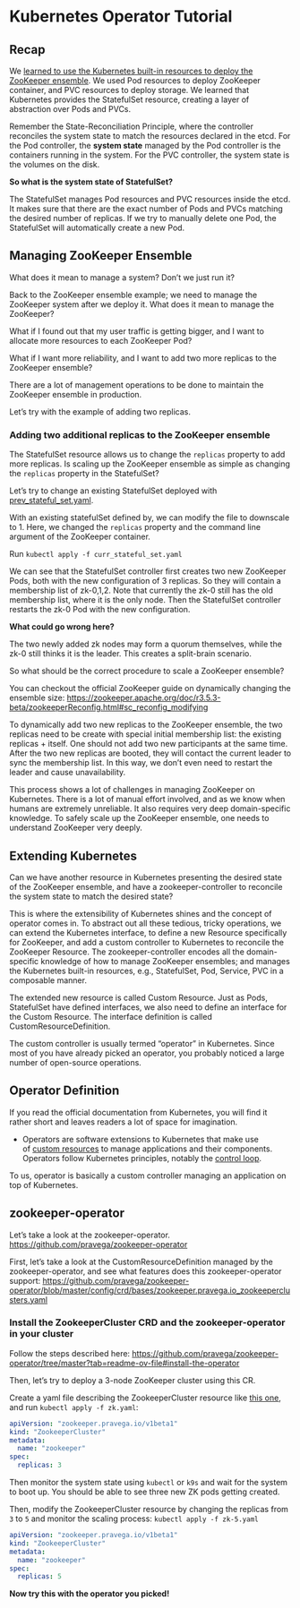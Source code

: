 # Kubernetes Operator Tutorial

## Recap

We [learned to use the Kubernetes built-in resources to deploy the ZooKeeper ensemble](https://github.com/xlab-uiuc/kube-523/blob/main/demo/kube-dev-01-24/README.md). We used Pod resources to deploy ZooKeeper container, and PVC resources to deploy storage. We learned that Kubernetes provides the StatefulSet resource, creating a layer of abstraction over Pods and PVCs.

Remember the State-Reconciliation Principle, where the controller reconciles the system state to match the resources declared in the etcd. For the Pod controller, the **system state** managed by the Pod controller is the containers running in the system. For the PVC controller, the system state is the volumes on the disk.

**So what is the system state of StatefulSet?**

The StatefulSet manages Pod resources and PVC resources inside the etcd. It makes sure that there are the exact number of Pods and PVCs matching the desired number of replicas. If we try to manually delete one Pod, the StatefulSet will automatically create a new Pod.

## Managing ZooKeeper Ensemble

What does it mean to manage a system? Don’t we just run it? 

Back to the ZooKeeper ensemble example; we need to manage the ZooKeeper system after we deploy it. What does it mean to manage the ZooKeeper?

What if I found out that my user traffic is getting bigger, and I want to allocate more resources to each ZooKeeper Pod?

What if I want more reliability, and I want to add two more replicas to the ZooKeeper ensemble?

There are a lot of management operations to be done to maintain the ZooKeeper ensemble in production.

Let’s try with the example of adding two replicas.

### Adding two additional replicas to the ZooKeeper ensemble

The StatefulSet resource allows us to change the `replicas` property to add more replicas. Is scaling up the ZooKeeper ensemble as simple as changing the `replicas` property in the StatefulSet?

Let’s try to change an existing StatefulSet deployed with [prev_stateful_set.yaml](prev_stateful_set.yaml).

With an existing statefulSet defined by, we can modify the file to downscale to 1. Here, we changed the `replicas` property and the command line argument of the ZooKeeper container.

Run `kubectl apply -f curr_stateful_set.yaml`

We can see that the StatefulSet controller first creates two new ZooKeeper Pods, both with the new configuration of 3 replicas. So they will contain a membership list of zk-0,1,2. Note that currently the zk-0 still has the old membership list, where it is the only node. Then the StatefulSet controller restarts the zk-0 Pod with the new configuration.

**What could go wrong here?**

The two newly added zk nodes may form a quorum themselves, while the zk-0 still thinks it is the leader. This creates a split-brain scenario.

So what should be the correct procedure to scale a ZooKeeper ensemble?

You can checkout the official ZooKeeper guide on dynamically changing the ensemble size: https://zookeeper.apache.org/doc/r3.5.3-beta/zookeeperReconfig.html#sc_reconfig_modifying

To dynamically add two new replicas to the ZooKeeper ensemble, the two replicas need to be create with special initial membership list: the existing replicas + itself. One should not add two new participants at the same time. After the two new replicas are booted, they will contact the current leader to sync the membership list. In this way, we don’t even need to restart the leader and cause unavailability.

This process shows a lot of challenges in managing ZooKeeper on Kubernetes. There is a lot of manual effort involved, and as we know when humans are extremely unreliable. It also requires very deep domain-specific knowledge. To safely scale up the ZooKeeper ensemble, one needs to understand ZooKeeper very deeply.

## Extending Kubernetes

Can we have another resource in Kubernetes presenting the desired state of the ZooKeeper ensemble, and have a zookeeper-controller to reconcile the system state to match the desired state?

This is where the extensibility of Kubernetes shines and the concept of operator comes in. To abstract out all these tedious, tricky operations, we can extend the Kubernetes interface, to define a new Resource specifically for ZooKeeper, and add a custom controller to Kubernetes to reconcile the ZooKeeper Resource. The zookeeper-controller encodes all the domain-specific knowledge of how to manage ZooKeeper ensembles; and manages the Kubernetes built-in resources, e.g., StatefulSet, Pod, Service, PVC in a composable manner.

The extended new resource is called Custom Resource. Just as Pods, StatefulSet have defined interfaces, we also need to define an interface for the Custom Resource. The interface definition is called CustomResourceDefinition.

The custom controller is usually termed “operator” in Kubernetes. Since most of you have already picked an operator, you probably noticed a large number of open-source operations.

## Operator Definition

If you read the official documentation from Kubernetes, you will find it rather short and leaves readers a lot of space for imagination.

- Operators are software extensions to Kubernetes that make use of [custom resources](https://kubernetes.io/docs/concepts/extend-kubernetes/api-extension/custom-resources/) to manage applications and their components. Operators follow Kubernetes principles, notably the [control loop](https://kubernetes.io/docs/concepts/architecture/controller).
    
    

To us, operator is basically a custom controller managing an application on top of Kubernetes.

## zookeeper-operator

Let’s take a look at the zookeeper-operator. https://github.com/pravega/zookeeper-operator 

First, let’s take a look at the CustomResourceDefinition managed by the zookeeper-operator, and see what features does this zookeeper-operator support: https://github.com/pravega/zookeeper-operator/blob/master/config/crd/bases/zookeeper.pravega.io_zookeeperclusters.yaml

### Install the ZookeeperCluster CRD and the zookeeper-operator in your cluster

Follow the steps described here: https://github.com/pravega/zookeeper-operator/tree/master?tab=readme-ov-file#install-the-operator

Then, let’s try to deploy a 3-node ZooKeeper cluster using this CR.

Create a yaml file describing the ZookeeperCluster resource like [this one](zk.yaml),
and run `kubectl apply -f zk.yaml`:

```yaml
apiVersion: "zookeeper.pravega.io/v1beta1"
kind: "ZookeeperCluster"
metadata:
  name: "zookeeper"
spec:
  replicas: 3
```

Then monitor the system state using `kubectl` or `k9s` and wait for the system to boot up. You should be able to see three new ZK pods getting created.

Then, modify the ZookeeperCluster resource by changing the replicas from `3` to `5` and monitor the scaling process:
`kubectl apply -f zk-5.yaml`

```yaml
apiVersion: "zookeeper.pravega.io/v1beta1"
kind: "ZookeeperCluster"
metadata:
  name: "zookeeper"
spec:
  replicas: 5
```

**Now try this with the operator you picked!**
